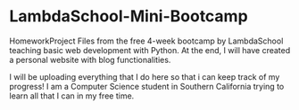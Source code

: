 # LambdaSchool-Mini-Bootcamp
HomeworkProject Files from the free 4-week bootcamp by LambdaSchool teaching basic web development with Python. At the end, I will have created a personal website with blog functionalities.

I will be uploading everything that I do here so that i can keep track of my progress! I am a Computer Science student in Southern California trying to learn all that I can in my free time.
